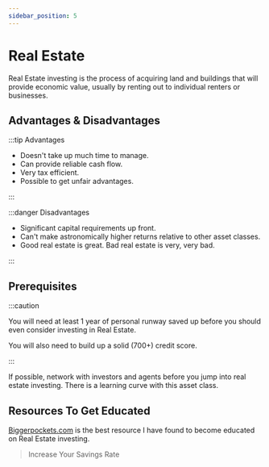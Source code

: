 ```yaml
---
sidebar_position: 5
---
```


# Real Estate

Real Estate investing is the process of acquiring land and buildings that will provide economic value, usually by renting out to individual renters or businesses.

## Advantages & Disadvantages

:::tip Advantages

- Doesn't take up much time to manage.
- Can provide reliable cash flow.
- Very tax efficient.
- Possible to get unfair advantages.

:::

:::danger Disadvantages

- Significant capital requirements up front.
- Can't make astronomically higher returns relative to other asset classes.
- Good real estate is great. Bad real estate is very, very bad.

:::

## Prerequisites

:::caution

You will need at least 1 year of personal runway saved up before you should even consider investing in Real Estate. 

You will also need to build up a solid (700+) credit score.

:::

If possible, network with investors and agents before you jump into real estate investing. There is a learning curve with this asset class.

## Resources To Get Educated

[Biggerpockets.com](https://www.biggerpockets.com/) is the best resource I have found to become educated on Real Estate investing.

>Increase Your Savings Rate